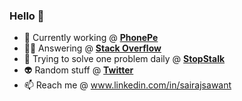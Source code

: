 ### Hello 👋

- 🔭 Currently working @ **[PhonePe](https://www.phonepe.com)**
- 🤸🏻 Answering @ **[Stack Overflow](https://stackoverflow.com/users/6763544/sairaj-sawant)**
- 🎯 Trying to solve one problem daily @ **[StopStalk](https://www.stopstalk.com/user/profile/sairajsawant)**
- 👽 Random stuff @ **[Twitter](https://twitter.com/sairajsawant_)**
- 📫 Reach me @ www.linkedin.com/in/sairajsawant
